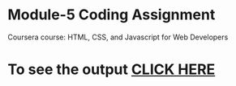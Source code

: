 
# Module-5 Coding Assignment

Coursera course: HTML, CSS, and Javascript for Web Developers

# To see the output [CLICK HERE](https://tobi-ik.github.io/Solutions-HTML-CSS-Javascript/Assignments/module-5/)
